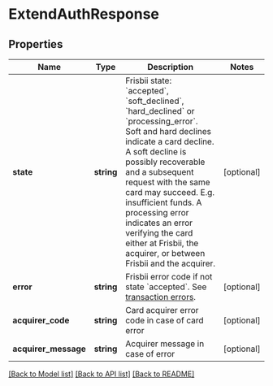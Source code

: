 # ExtendAuthResponse

## Properties
Name | Type | Description | Notes
------------ | ------------- | ------------- | -------------
**state** | **string** | Frisbii state: &#x60;accepted&#x60;, &#x60;soft_declined&#x60;, &#x60;hard_declined&#x60; or &#x60;processing_error&#x60;. Soft and hard declines indicate a card decline. A soft decline is possibly recoverable and a subsequent request with the same card may succeed. E.g. insufficient funds. A processing error indicates an error verifying the card either at Frisbii, the acquirer, or between Frisbii and the acquirer. | [optional] 
**error** | **string** | Frisbii error code if not state &#x60;accepted&#x60;. See [transaction errors](https://docs.frisbii.com/reference/transaction_errors). | [optional] 
**acquirer_code** | **string** | Card acquirer error code in case of card error | [optional] 
**acquirer_message** | **string** | Acquirer message in case of error | [optional] 

[[Back to Model list]](../../README.md#documentation-for-models) [[Back to API list]](../../README.md#documentation-for-api-endpoints) [[Back to README]](../../README.md)

